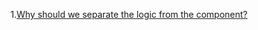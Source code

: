 1.[Why should we separate the logic from the component?](https://felixgerschau.com/react-hooks-separation-of-concerns/)